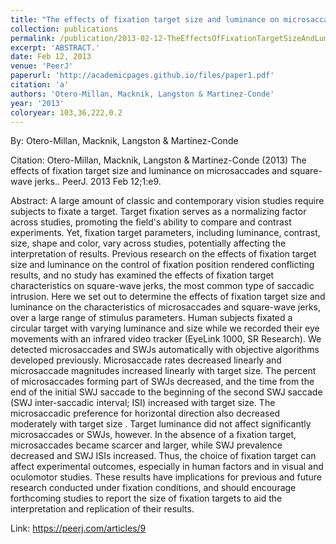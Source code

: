 ```yaml
---
title: "The effects of fixation target size and luminance on microsaccades and square-wave jerks."
collection: publications
permalink: /publication/2013-02-12-TheEffectsOfFixationTargetSizeAndLuminanceOnMicrosaccadesAndSqu
excerpt: 'ABSTRACT.'
date: Feb 12, 2013
venue: 'PeerJ'
paperurl: 'http://academicpages.github.io/files/paper1.pdf'
citation: 'a'
authors: 'Otero-Millan, Macknik, Langston & Martinez-Conde'
year: '2013'
coloryear: 103,36,222,0.2
---
```


By: Otero-Millan, Macknik, Langston & Martinez-Conde

Citation: Otero-Millan, Macknik, Langston & Martinez-Conde (2013) The effects of fixation target size and luminance on microsaccades and square-wave jerks.. PeerJ. 2013 Feb 12;1:e9. 

Abstract: A large amount of classic and contemporary vision studies require subjects to fixate a target. Target fixation serves as a normalizing factor across studies, promoting the field's ability to compare and contrast experiments. Yet, fixation target parameters, including luminance, contrast, size, shape and color, vary across studies, potentially affecting the interpretation of results. Previous research on the effects of fixation target size and luminance on the control of fixation position rendered conflicting results, and no study has examined the effects of fixation target characteristics on square-wave jerks, the most common type of saccadic intrusion. Here we set out to determine the effects of fixation target size and luminance on the characteristics of microsaccades and square-wave jerks, over a large range of stimulus parameters. Human subjects fixated a circular target with varying luminance and size while we recorded their eye movements with an infrared video tracker (EyeLink 1000, SR Research). We detected microsaccades and SWJs automatically with objective algorithms developed previously. Microsaccade rates decreased linearly and microsaccade magnitudes increased linearly with target size. The percent of microsaccades forming part of SWJs decreased, and the time from the end of the initial SWJ saccade to the beginning of the second SWJ saccade (SWJ inter-saccadic interval; ISI) increased with target size. The microsaccadic preference for horizontal direction also decreased moderately with target size . Target luminance did not affect significantly microsaccades or SWJs, however. In the absence of a fixation target, microsaccades became scarcer and larger, while SWJ prevalence decreased and SWJ ISIs increased. Thus, the choice of fixation target can affect experimental outcomes, especially in human factors and in visual and oculomotor studies. These results have implications for previous and future research conducted under fixation conditions, and should encourage forthcoming studies to report the size of fixation targets to aid the interpretation and replication of their results.

Link: https://peerj.com/articles/9
